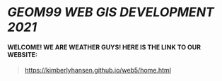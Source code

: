 # ***GEOM99 WEB GIS DEVELOPMENT 2021***

#### WELCOME! WE ARE WEATHER GUYS! HERE IS THE LINK TO OUR WEBSITE:


> <https://kimberlyhansen.github.io/web5/home.html>

